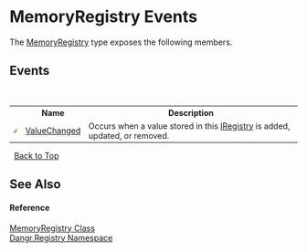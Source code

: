# MemoryRegistry Events
 

The <a href="T_Dangr_Registry_MemoryRegistry">MemoryRegistry</a> type exposes the following members.


## Events
&nbsp;<table><tr><th></th><th>Name</th><th>Description</th></tr><tr><td>![Public event](media/pubevent.gif "Public event")</td><td><a href="E_Dangr_Registry_MemoryRegistry_ValueChanged">ValueChanged</a></td><td>
Occurs when a value stored in this <a href="T_Dangr_Registry_IRegistry">IRegistry</a> is added, updated, or removed.</td></tr></table>&nbsp;
<a href="#memoryregistry-events">Back to Top</a>

## See Also


#### Reference
<a href="T_Dangr_Registry_MemoryRegistry">MemoryRegistry Class</a><br /><a href="N_Dangr_Registry">Dangr.Registry Namespace</a><br />